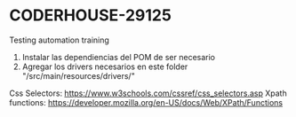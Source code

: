 # CODERHOUSE-29125
Testing automation training

1) Instalar las dependiencias del POM de ser necesario
2) Agregar los drivers necesarios en este folder "/src/main/resources/drivers/"

Css Selectors: https://www.w3schools.com/cssref/css_selectors.asp
Xpath functions: https://developer.mozilla.org/en-US/docs/Web/XPath/Functions
